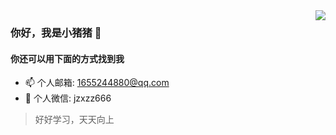 <img src="https://github-readme-stats.yezihaohao.vercel.app/api?username=zxb1655&show_icons=true&icon_color=805AD5&text_color=718096&hide_title=true&bg_color=FF000000" align="right" />

### 你好，我是小猪猪 👋

#### 你还可以用下面的方式找到我

- 📫 个人邮箱: 1655244880@qq.com
- 💬 个人微信:  jzxzz666

> 好好学习，天天向上

